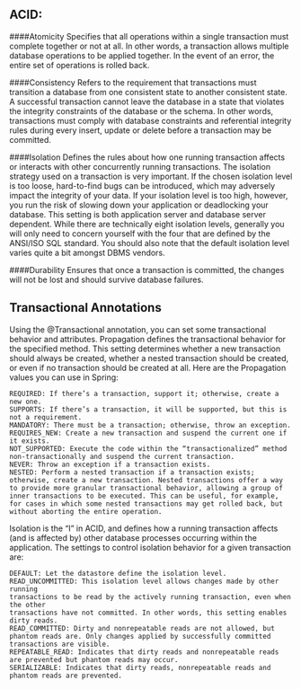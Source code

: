 ## ACID:


####Atomicity 
Specifies that all operations within a single transaction must complete together or not at all. In other words, a transaction allows multiple database operations to be applied together. In the event of an error, the entire set of operations is rolled back.


####Consistency 
Refers to the requirement that transactions must transition a database from one consistent state to another consistent state. A successful transaction cannot leave the database in a state that violates the integrity constraints of the database or the schema. In other words, transactions must comply with database constraints and referential integrity rules during every insert, update or delete before a transaction may be committed.


####Isolation 
Defines the rules about how one running transaction affects or interacts with other concurrently running transactions. The isolation strategy used on a transaction is very important. If the chosen isolation level is too loose, hard-to-find bugs can be introduced, which may adversely impact the integrity of your data. If your isolation level is too high, however, you run the risk of slowing down your application or deadlocking your database. This setting is both application server and database server dependent. While there are technically eight isolation levels, generally you will only need to concern yourself with the four that are defined by the ANSI/ISO SQL standard. You should also note that the default isolation level varies quite a bit amongst DBMS vendors.


####Durability 
Ensures that once a transaction is committed, the changes will not be lost and should survive database failures.




## Transactional Annotations

Using the @Transactional annotation, you can set some transactional behavior and attributes. Propagation defines the transactional behavior for the specified method. This setting determines whether a new transaction should always be created, whether a nested transaction should be created, or even if no transaction should be created at all. Here are the Propagation values you can use in Spring: 
```
REQUIRED: If there’s a transaction, support it; otherwise, create a new one.
SUPPORTS: If there’s a transaction, it will be supported, but this is not a requirement.
MANDATORY: There must be a transaction; otherwise, throw an exception.
REQUIRES_NEW: Create a new transaction and suspend the current one if it exists.
NOT_SUPPORTED: Execute the code within the “transactionalized” method non-transactionally and suspend the current transaction.
NEVER: Throw an exception if a transaction exists.
NESTED: Perform a nested transaction if a transaction exists; otherwise, create a new transaction. Nested transactions offer a way to provide more granular transactional behavior, allowing a group of inner transactions to be executed. This can be useful, for example, for cases in which some nested transactions may get rolled back, but without aborting the entire operation. 
```

Isolation is the “I” in ACID, and defines how a running transaction affects (and is affected by) other database processes occurring within the application. The settings to control isolation behavior for a given transaction are:
```
DEFAULT: Let the datastore define the isolation level.
READ_UNCOMMITTED: This isolation level allows changes made by other running
transactions to be read by the actively running transaction, even when the other
transactions have not committed. In other words, this setting enables dirty reads.
READ_COMMITTED: Dirty and nonrepeatable reads are not allowed, but phantom reads are. Only changes applied by successfully committed transactions are visible.
REPEATABLE_READ: Indicates that dirty reads and nonrepeatable reads are prevented but phantom reads may occur.
SERIALIZABLE: Indicates that dirty reads, nonrepeatable reads and phantom reads are prevented.
```
